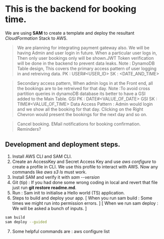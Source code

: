# This is the backend for booking time.
We are using **SAM** to create a template and deploy the resultant *CloudFormation* Stack to AWS.
> We are planning for integrating payment gateway also.
> We will be having Admin and user login in future.
> When a particular user logs in, Then only user bookings only will be shown.JWT Token verification will be done in the backend to prevent data leaks.
Note : DynamoDB Table design, This covers the primary access pattern of user logging in and retreiving data.
      PK : USER#<USER_ID>
      SK : <DATE_AND_TIME>

> Secondary access pattern, When admin logs in at the Front end, all the bookings are to be retreived for that day.
Note :To avoid cross partition queries in dynamoDB database its better to have a GSI added to the Main Table.
      GSI PK : DATE#<VALUE_OF_DATE>
      GSI SK : TIME#<VALUE_OF_TIME>
Data Access Pattern : Admin would login and we show all the booking for that day. Clicking on the Right Chevron would present the bookings for the next day and so on.

> Cancel booking.
> EMail notifications for booking confirmation.
> Reminders?

## Development and deployment steps.
1. Install AWS CLI and SAM CLI.
2. Create an AccessKey and Secret Access Key and use *aws configure* to create a profile in CLI. We use this profile to interact with AWS. Now any commands like *aws s3 ls* must work.
3. Install SAM and verify it with *sam --version*
4. Git (tip) : If you had done some wrong coding in local and revert that file just run **git restore readme.md**.
5. Run : Sam init to initialise a Hello world (TS) application.
6. Steps to build and deploy your app. 
[ When you run sam build : Some times we might run into permission errors. ]
[ When we run sam deploy : We will be asked a bunch of inputs. ]
```bash
sam build
sam deploy --guided
```
7. Some helpful commands are : 
aws configure list
